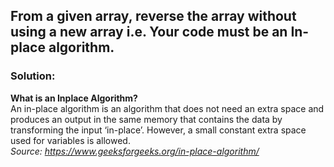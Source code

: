 ## From a given array, reverse the array without using a new array i.e. Your code must be an In-place algorithm.

### Solution: 

<b>What is an Inplace Algorithm? </b>
<br/>
An in-place algorithm is an algorithm that does not need an extra space and produces an output in the same memory that contains the data by transforming the input ‘in-place’. 
However, a small constant extra space used for variables is allowed.
<br/>
<i>Source: <https://www.geeksforgeeks.org/in-place-algorithm/></i>
